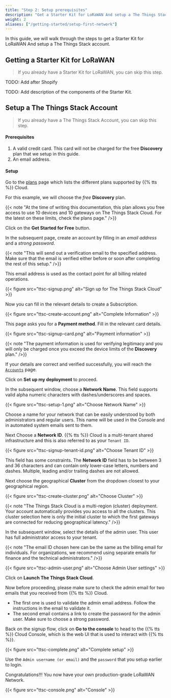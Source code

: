 ```yaml
---
title: "Step 2: Setup prerequisites"
description: "Get a Starter Kit for LoRaWAN And setup a The Things Stack account"
weight: 2
aliases: ["/getting-started/setup-first-network"]
---
```


In this guide, we will walk through the steps to get a Starter Kit for LoRaWAN And setup a The Things Stack account.

<!--more-->

## Getting a Starter Kit for LoRaWAN

> If you already have a Starter Kit for LoRaWAN, you can skip this step.

TODO: Add after Shopify

TODO: Add description of the components of the Starter Kit.

## Setup a The Things Stack Account

> If you already have a The Things Stack Account, you can skip this step.

#### Prerequisites

1. A valid credit card. This card will not be charged for the free **Discovery** plan that we setup in this guide.
2. An email address.

#### Setup

Go to the [plans](https://www.thethingsindustries.com/stack/plans/) page which lists the different plans supported by {{% tts %}} Cloud.

For this example, we will choose the _free_ **Discovery** plan.

{{< note  "At the time of writing this documentation, this plan allows you free access to use 10 devices and 10 gateways on The Things Stack Cloud. For the latest on these limits, check the plans page." />}}

Click on the **Get Started for Free** button.

In the subsequent page, create an account by filling in an _email address_ and a _strong password_.

{{< note  "This will send out a verification email to the specified address. Make sure that the email is verified either before or soon after completing the rest of this setup." />}}

This email address is used as the contact point for all billing related operations.

{{< figure src="ttsc-signup.png" alt="Sign up for The Things Stack Cloud" >}}

Now you can fill in the relevant details to create a Subscription.

{{< figure src="ttsc-create-account.png" alt="Complete Information" >}}

This page asks you for a **Payment method**. Fill in the relevant card details.

{{< figure src="ttsc-signup-card.png" alt="Payment information" >}}

{{< note "The payment information is used for verifying legitimacy and you will only be charged once you exceed the device limits of the **Discovery** plan." />}}

If your details are correct and verified successfully, you will reach the [`Accounts`](https://accounts.thethingsindustries.com) page.

Click on **Set up my deployment** to proceed.

In the subsequent window, choose a **Network Name**. This field supports valid alpha numeric characters with dashes/underscores and spaces.

{{< figure src="ttsc-setup-1.png" alt="Choose Network Name" >}}

Choose a name for your network that can be easily understood by both administrators and regular users. This name will be used in the Console and in automated system emails sent to them.

Next Choose a **Network ID**. {{% tts %}} Cloud is a multi-tenant shared infrastructure and this is also referred to as your `Tenant ID`.

{{< figure src="ttsc-signup-tenant-id.png" alt="Choose Tenant ID" >}}

This field has some constraints. The **Network ID** field has to be between 3 and 36 characters and can contain only lower-case letters, numbers and dashes. Multiple, leading and/or trailing dashes are not allowed.

Next choose the geographical **Cluster** from the dropdown closest to your geographical region.

{{< figure src="ttsc-create-cluster.png" alt="Choose Cluster" >}}

{{< note  "The Things Stack Cloud is a multi-region (cluster) deployment. Your account automatically provides you access to all the clusters. This cluster selection here is only the initial cluster to which the first gateways are connected for reducing geographical latency." />}}

In the subsequent window, select the details of the admin user. This user has full administrator access to your tenant.

{{< note  "The email ID chosen here can be the same as the billing email for individuals. For organizations, we recommend using separate emails for finance and the technical administrators." />}}

{{< figure src="ttsc-admin-user.png" alt="Choose Admin User settings" >}}

Click on **Launch The Things Stack Cloud**.

Now before proceeding, please make sure to check the admin email for two emails that you received from {{% tts %}} Cloud.

- The first one is used to validate the admin email address. Follow the instructions in the email to validate it.
- The second email contains a link to create the password for the admin user. Make sure to choose a strong password.

Back on the signup flow, click on **Go to the console** to head to the {{% tts %}} Cloud Console, which is the web UI that is used to interact with {{% tts %}}.

{{< figure src="ttsc-complete.png" alt="Complete setup" >}}

Use the `Admin username (or email)` and the `password` that you setup earlier to login.

Congratulations!!! You now have your own production-grade LoRaWAN Network.

{{< figure src="ttsc-console.png" alt="Console" >}}
